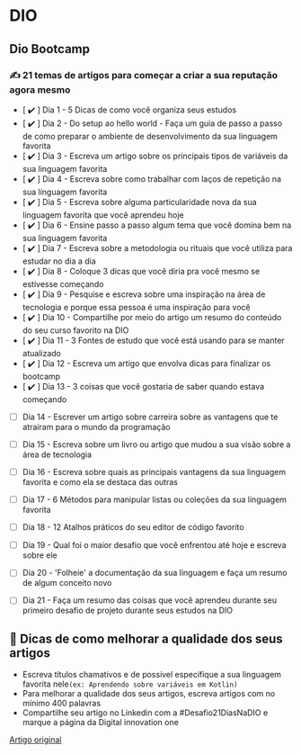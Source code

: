# DIO

## Dio Bootcamp

### ✍ 21 temas de artigos para começar a criar a sua reputação agora mesmo

- [  :heavy_check_mark: ]  Dia 1 - 5 Dicas de como você organiza seus estudos
- [  :heavy_check_mark: ]  Dia 2 - Do setup ao hello world - Faça um guia de passo a passo de como preparar o ambiente de desenvolvimento da sua linguagem favorita
- [  :heavy_check_mark: ]  Dia 3 - Escreva um artigo sobre os principais tipos de variáveis da sua linguagem favorita
- [  :heavy_check_mark: ]  Dia 4 - Escreva sobre como trabalhar com laços de repetição na sua línguagem favorita
- [  :heavy_check_mark: ]  Dia 5 - Escreva sobre alguma particularidade nova da sua linguagem favorita que você aprendeu hoje
- [  :heavy_check_mark: ]  Dia 6 - Ensine passo a passo algum tema que você domina bem na sua linguagem favorita
- [  :heavy_check_mark: ]  Dia 7 - Escreva sobre a metodologia ou rituais que você utiliza para estudar no dia a dia
- [  :heavy_check_mark: ]  Dia 8 - Coloque 3 dicas que você diria pra você mesmo se estivesse começando
- [  :heavy_check_mark: ]  Dia 9 - Pesquise e escreva sobre uma inspiração na área de tecnologia e porque essa pessoa é uma inspiração para você
- [  :heavy_check_mark: ]  Dia 10 - Compartilhe por meio do artigo um resumo do conteúdo do seu curso favorito na DIO
- [  :heavy_check_mark: ]  Dia 11 - 3 Fontes de estudo que você está usando para se manter atualizado
- [  :heavy_check_mark: ]  Dia 12 - Escreva um artigo que envolva dicas para finalizar os bootcamp
- [  :heavy_check_mark: ]  Dia 13 - 3 coisas que você gostaria de saber quando estava começando
- [ ]  Dia 14 -  Escrever um artigo sobre carreira sobre as vantagens que te atraíram para o mundo da programação
- [ ]  Dia 15 - Escreva sobre um livro ou artigo que mudou a sua visão sobre a área de tecnologia
- [ ]  Dia 16 - Escreva sobre quais as principais vantagens da sua linguagem favorita e como ela se destaca das outras
- [ ]  Dia 17 - 6 Métodos para manipular listas ou coleções da sua linguagem favorita
- [ ]  Dia 18 - 12 Atalhos práticos do seu editor de código favorito
- [ ]  Dia 19 - Qual foi o maior desafio que você enfrentou até hoje e escreva sobre ele
- [ ]  Dia 20 - 'Folheie' a documentação da sua linguagem e faça um resumo de algum conceito novo
- [ ]  Dia 21 - Faça um resumo das coisas que você aprendeu durante seu primeiro desafio de projeto durante seus estudos na DIO


## 🦾 Dicas de como melhorar a qualidade dos seus artigos

- Escreva títulos chamativos e de possível especifique a sua linguagem favorita nele`(ex: Aprendendo sobre variáveis em Kotlin)`
- Para melhorar a qualidade dos seus artigos, escreva artigos com no mínimo 400 palavras
- Compartilhe seu artigo no Linkedin com a #Desafio21DiasNaDIO e marque a página da Digital innovation one

[Artigo original](https://www.notion.so/Desafio-DIO-21-dias-de-artigos-para-come-ar-a-criar-sua-marca-pessoal-9bb7c0b2b7bc4facb43ae875cba400cd)
